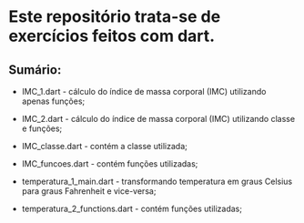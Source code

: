 # Este repositório trata-se de exercícios feitos com dart.

## Sumário:
- IMC_1.dart - cálculo do índice de massa corporal (IMC) utilizando apenas funções;
- IMC_2.dart - cálculo do índice de massa corporal (IMC) utilizando classe e funções;
- IMC_classe.dart - contém a classe utilizada;
- IMC_funcoes.dart - contém funções utilizadas;

- temperatura_1_main.dart - transformando temperatura em graus Celsius para graus Fahrenheit e vice-versa;
- temperatura_2_functions.dart - contém funções utilizadas;


